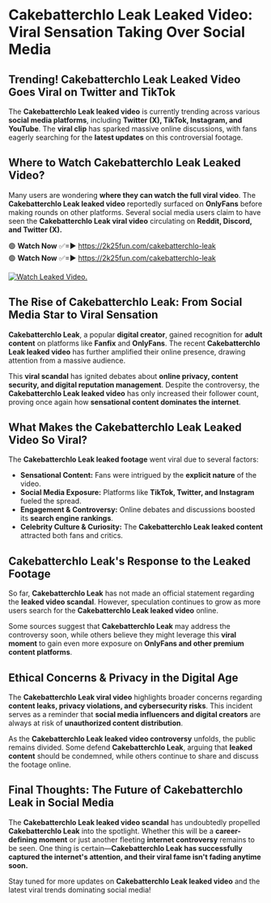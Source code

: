 # Cakebatterchlo Leak Leaked Video: Viral Sensation Taking Over Social Media

## **Trending! Cakebatterchlo Leak Leaked Video Goes Viral on Twitter and TikTok**
The **Cakebatterchlo Leak leaked video** is currently trending across various **social media platforms**, including **Twitter (X), TikTok, Instagram, and YouTube**. The **viral clip** has sparked massive online discussions, with fans eagerly searching for the **latest updates** on this controversial footage.

## **Where to Watch Cakebatterchlo Leak Leaked Video?**
Many users are wondering **where they can watch the full viral video**. The **Cakebatterchlo Leak leaked video** reportedly surfaced on **OnlyFans** before making rounds on other platforms. Several social media users claim to have seen the **Cakebatterchlo Leak viral video** circulating on **Reddit, Discord, and Twitter (X).**

🟢 **Watch Now** ✅=► https://2k25fun.com/cakebatterchlo-leak  
🟢 **Watch Now** ✅=► https://2k25fun.com/cakebatterchlo-leak  

[![Watch Leaked Video.](https://miro.medium.com/v2/resize:fit:828/format:webp/1*cilzJN44JGOrTw9NJCrNHA.gif "Watch Leaked Video")](https://2k25fun.com/cakebatterchlo-leak)

## **The Rise of Cakebatterchlo Leak: From Social Media Star to Viral Sensation**
**Cakebatterchlo Leak**, a popular **digital creator**, gained recognition for **adult content** on platforms like **Fanfix** and **OnlyFans**. The recent **Cakebatterchlo Leak leaked video** has further amplified their online presence, drawing attention from a massive audience.

This **viral scandal** has ignited debates about **online privacy, content security, and digital reputation management**. Despite the controversy, the **Cakebatterchlo Leak leaked video** has only increased their follower count, proving once again how **sensational content dominates the internet**.

## **What Makes the Cakebatterchlo Leak Leaked Video So Viral?**
The **Cakebatterchlo Leak leaked footage** went viral due to several factors:
- **Sensational Content:** Fans were intrigued by the **explicit nature** of the video.
- **Social Media Exposure:** Platforms like **TikTok, Twitter, and Instagram** fueled the spread.
- **Engagement & Controversy:** Online debates and discussions boosted its **search engine rankings**.
- **Celebrity Culture & Curiosity:** The **Cakebatterchlo Leak leaked content** attracted both fans and critics.

## **Cakebatterchlo Leak's Response to the Leaked Footage**
So far, **Cakebatterchlo Leak** has not made an official statement regarding the **leaked video scandal**. However, speculation continues to grow as more users search for the **Cakebatterchlo Leak leaked video** online.

Some sources suggest that **Cakebatterchlo Leak** may address the controversy soon, while others believe they might leverage this **viral moment** to gain even more exposure on **OnlyFans and other premium content platforms**.

## **Ethical Concerns & Privacy in the Digital Age**
The **Cakebatterchlo Leak viral video** highlights broader concerns regarding **content leaks, privacy violations, and cybersecurity risks**. This incident serves as a reminder that **social media influencers and digital creators** are always at risk of **unauthorized content distribution**.

As the **Cakebatterchlo Leak leaked video controversy** unfolds, the public remains divided. Some defend **Cakebatterchlo Leak**, arguing that **leaked content** should be condemned, while others continue to share and discuss the footage online.

## **Final Thoughts: The Future of Cakebatterchlo Leak in Social Media**
The **Cakebatterchlo Leak leaked video scandal** has undoubtedly propelled **Cakebatterchlo Leak** into the spotlight. Whether this will be a **career-defining moment** or just another fleeting **internet controversy** remains to be seen. One thing is certain—**Cakebatterchlo Leak has successfully captured the internet's attention, and their viral fame isn't fading anytime soon.**

Stay tuned for more updates on **Cakebatterchlo Leak leaked video** and the latest viral trends dominating social media!